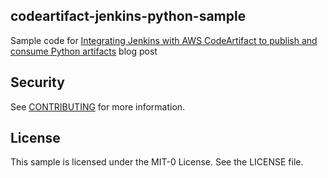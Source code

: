 ## codeartifact-jenkins-python-sample

Sample code for [Integrating Jenkins with AWS CodeArtifact to publish and consume Python artifacts](https://aws.amazon.com/blogs/devops/using-jenkins-with-codeartifact) blog post

## Security

See [CONTRIBUTING](CONTRIBUTING.md#security-issue-notifications) for more information.

## License

This sample is licensed under the MIT-0 License. See the LICENSE file.

